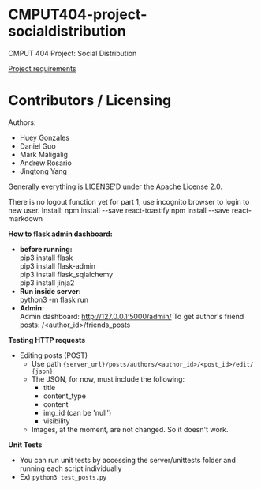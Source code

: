CMPUT404-project-socialdistribution
===================================

CMPUT 404 Project: Social Distribution

[Project requirements](https://github.com/uofa-cmput404/project-socialdistribution/blob/master/project.org) 

Contributors / Licensing
========================

Authors:
    
* Huey Gonzales
* Daniel Guo
* Mark Maligalig
* Andrew Rosario
* Jingtong Yang

Generally everything is LICENSE'D under the Apache License 2.0.

There is no logout function yet for part 1, use incognito browser to login to new user.
Install:
npm install --save react-toastify
npm install --save react-markdown

**How to flask admin dashboard:**
- **before running:**\
      pip3 install flask\
      pip3 install flask-admin\
      pip3 install flask_sqlalchemy\
      pip3 install jinja2
- **Run inside server:**\
      python3 -m flask run
- **Admin:**\
      Admin dashboard: http://127.0.0.1:5000/admin/
      To get author's friend posts: /<author_id>/friends_posts

**Testing HTTP requests**
- Editing posts (POST)
  - Use path ```{server_url}/posts/authors/<author_id>/<post_id>/edit/ {json}```
  - The JSON, for now, must include the following:
    - title
    - content_type
    - content
    - img_id (can be 'null')
    - visibility
  - Images, at the moment, are not changed. So it doesn't work.

**Unit Tests**
- You can run unit tests by accessing the server/unittests folder and running each script individually
- Ex) ```python3 test_posts.py```
